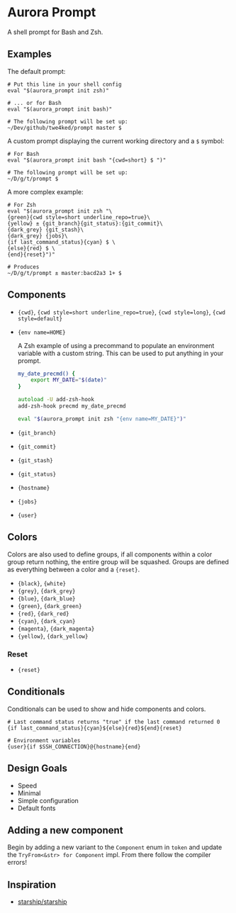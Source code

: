 # Aurora Prompt

A shell prompt for Bash and Zsh.

## Examples

The default prompt:

```
# Put this line in your shell config
eval "$(aurora_prompt init zsh)"

# ... or for Bash
eval "$(aurora_prompt init bash)"

# The following prompt will be set up:
~/Dev/github/twe4ked/prompt master $
```

A custom prompt displaying the current working directory and a `$` symbol:

```
# For Bash
eval "$(aurora_prompt init bash "{cwd=short} $ ")"

# The following prompt will be set up:
~/D/g/t/prompt $
```

A more complex example:

```
# For Zsh
eval "$(aurora_prompt init zsh "\
{green}{cwd style=short underline_repo=true}\
{yellow} ± {git_branch}{git_status}:{git_commit}\
{dark_grey} {git_stash}\
{dark_grey} {jobs}\
{if last_command_status}{cyan} $ \
{else}{red} $ \
{end}{reset}")"

# Produces
~/D/g/t/prompt ± master:bacd2a3 1+ $
```

## Components

- `{cwd}`, `{cwd style=short underline_repo=true}`, `{cwd style=long}`, `{cwd style=default}`
- `{env name=HOME}`

    A Zsh example of using a precommand to populate an environment variable with
    a custom string. This can be used to put anything in your prompt.

    ```zsh
    my_date_precmd() {
        export MY_DATE="$(date)"
    }

    autoload -U add-zsh-hook
    add-zsh-hook precmd my_date_precmd

    eval "$(aurora_prompt init zsh "{env name=MY_DATE}")"
    ```

- `{git_branch}`
- `{git_commit}`
- `{git_stash}`
- `{git_status}`
- `{hostname}`
- `{jobs}`
- `{user}`

## Colors

Colors are also used to define groups, if all components within a color group
return nothing, the entire group will be squashed. Groups are defined as
everything between a color and a `{reset}`.

- `{black}`, `{white}`
- `{grey}`, `{dark_grey}`
- `{blue}`, `{dark_blue}`
- `{green}`, `{dark_green}`
- `{red}`, `{dark_red}`
- `{cyan}`, `{dark_cyan}`
- `{magenta}`, `{dark_magenta}`
- `{yellow}`, `{dark_yellow}`

### Reset

- `{reset}`

## Conditionals

Conditionals can be used to show and hide components and colors.

```
# Last command status returns "true" if the last command returned 0
{if last_command_status}{cyan}${else}{red}${end}{reset}

# Environment variables
{user}{if $SSH_CONNECTION}@{hostname}{end}
```

## Design Goals

- Speed
- Minimal
- Simple configuration
- Default fonts

## Adding a new component

Begin by adding a new variant to the `Component` enum in `token` and update the
`TryFrom<&str> for Component` impl. From there follow the compiler errors!

## Inspiration

- [starship/starship](https://github.com/starship/starship)
